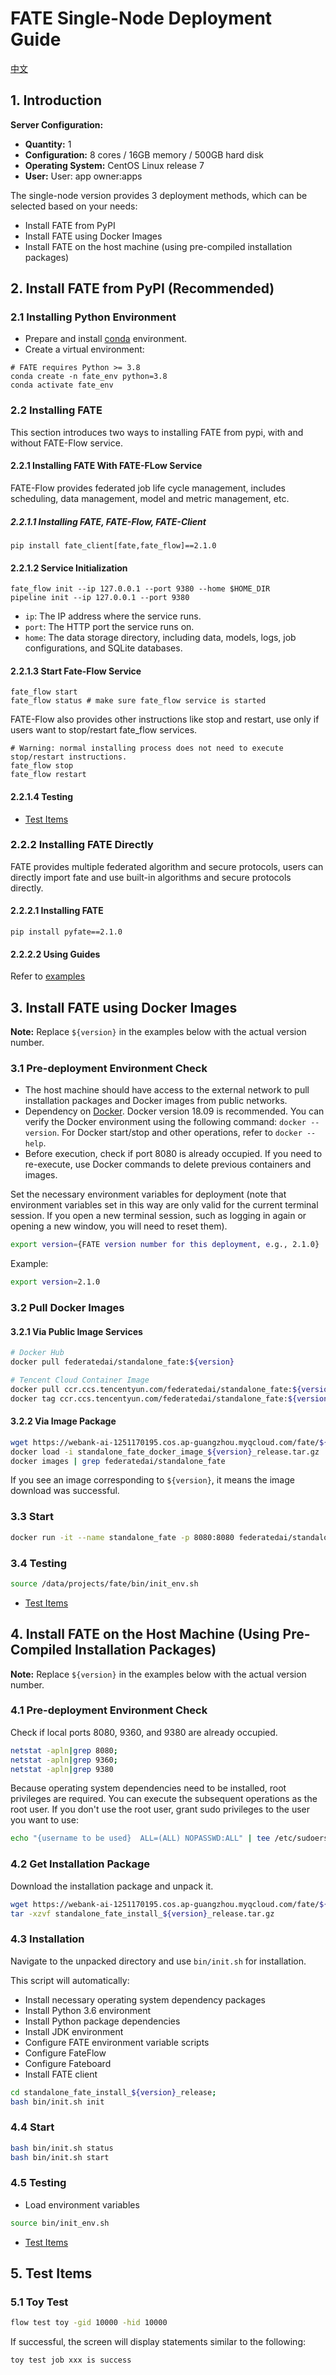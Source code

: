 # FATE Single-Node Deployment Guide

[中文](./README.zh.md)

## 1. Introduction

**Server Configuration:**

- **Quantity:** 1
- **Configuration:** 8 cores / 16GB memory / 500GB hard disk
- **Operating System:** CentOS Linux release 7
- **User:** User: app owner:apps

The single-node version provides 3 deployment methods, which can be selected based on your needs:

- Install FATE from PyPI
- Install FATE using Docker Images
- Install FATE on the host machine (using pre-compiled installation packages)

## 2. Install FATE from PyPI (Recommended)

### 2.1 Installing Python Environment
- Prepare and install [conda](https://docs.conda.io/projects/miniconda/en/latest/) environment.
- Create a virtual environment:
```shell
# FATE requires Python >= 3.8
conda create -n fate_env python=3.8
conda activate fate_env
```

### 2.2 Installing FATE
This section introduces two ways to installing FATE from pypi, with and without FATE-Flow service.

#### 2.2.1 Installing FATE With FATE-FLow Service
FATE-Flow provides federated job life cycle management, includes scheduling, data management, model and metric management, etc.

##### 2.2.1.1 Installing FATE, FATE-Flow, FATE-Client
```shell
pip install fate_client[fate,fate_flow]==2.1.0
```
#### 2.2.1.2 Service Initialization
```shell
fate_flow init --ip 127.0.0.1 --port 9380 --home $HOME_DIR
pipeline init --ip 127.0.0.1 --port 9380
```
- `ip`: The IP address where the service runs.
- `port`: The HTTP port the service runs on.
- `home`: The data storage directory, including data, models, logs, job configurations, and SQLite databases.

#### 2.2.1.3 Start Fate-Flow Service

```shell
fate_flow start
fate_flow status # make sure fate_flow service is started
```

FATE-Flow also provides other instructions like stop and restart, use only if users want to stop/restart fate_flow services.
```shell
# Warning: normal installing process does not need to execute stop/restart instructions.
fate_flow stop
fate_flow restart
```

#### 2.2.1.4 Testing

- [Test Items](#5-Test-Items)

### 2.2.2 Installing FATE Directly
FATE provides multiple federated algorithm and secure protocols, 
users can directly import fate and use built-in algorithms and secure protocols directly.

#### 2.2.2.1 Installing FATE
```shell
pip install pyfate==2.1.0
```
#### 2.2.2.2 Using Guides
Refer to [examples](../../doc/2.0/fate/ml)


## 3. Install FATE using Docker Images

**Note:** Replace `${version}` in the examples below with the actual version number.

### 3.1 Pre-deployment Environment Check

- The host machine should have access to the external network to pull installation packages and Docker images from public networks.
- Dependency on [Docker](https://download.docker.com/linux/). Docker version 18.09 is recommended. You can verify the Docker environment using the following command: `docker --version`. For Docker start/stop and other operations, refer to `docker --help`.
- Before execution, check if port 8080 is already occupied. If you need to re-execute, use Docker commands to delete previous containers and images.

Set the necessary environment variables for deployment (note that environment variables set in this way are only valid for the current terminal session. If you open a new terminal session, such as logging in again or opening a new window, you will need to reset them).

```bash
export version={FATE version number for this deployment, e.g., 2.1.0}
```

Example:

```bash
export version=2.1.0
```

### 3.2 Pull Docker Images

#### 3.2.1 Via Public Image Services

```bash
# Docker Hub
docker pull federatedai/standalone_fate:${version}

# Tencent Cloud Container Image
docker pull ccr.ccs.tencentyun.com/federatedai/standalone_fate:${version}
docker tag ccr.ccs.tencentyun.com/federatedai/standalone_fate:${version} federatedai/standalone_fate:${version}
```

#### 3.2.2 Via Image Package

```bash
wget https://webank-ai-1251170195.cos.ap-guangzhou.myqcloud.com/fate/${version}/release/standalone_fate_docker_image_${version}_release.tar.gz
docker load -i standalone_fate_docker_image_${version}_release.tar.gz
docker images | grep federatedai/standalone_fate
```

If you see an image corresponding to `${version}`, it means the image download was successful.

### 3.3 Start

```bash
docker run -it --name standalone_fate -p 8080:8080 federatedai/standalone_fate:${version}
```

### 3.4 Testing

```bash
source /data/projects/fate/bin/init_env.sh
```

- [Test Items](#5-Test-Items)

## 4. Install FATE on the Host Machine (Using Pre-Compiled Installation Packages)

**Note:** Replace `${version}` in the examples below with the actual version number.

### 4.1 Pre-deployment Environment Check

Check if local ports 8080, 9360, and 9380 are already occupied.

```bash
netstat -apln|grep 8080;
netstat -apln|grep 9360;
netstat -apln|grep 9380
```

Because operating system dependencies need to be installed, root privileges are required. You can execute the subsequent operations as the root user. If you don't use the root user, grant sudo privileges to the user you want to use:

```bash
echo "{username to be used}  ALL=(ALL) NOPASSWD:ALL" | tee /etc/sudoers.d/{username to be used}
```

### 4.2 Get Installation Package

Download the installation package and unpack it.

```bash
wget https://webank-ai-1251170195.cos.ap-guangzhou.myqcloud.com/fate/${version}/release/standalone_fate_install_${version}_release.tar.gz;
tar -xzvf standalone_fate_install_${version}_release.tar.gz
```

### 4.3 Installation

Navigate to the unpacked directory and use `bin/init.sh` for installation.

This script will automatically:

- Install necessary operating system dependency packages
- Install Python 3.6 environment
- Install Python package dependencies
- Install JDK environment
- Configure FATE environment variable scripts
- Configure FateFlow
- Configure Fateboard
- Install FATE client

```bash
cd standalone_fate_install_${version}_release;
bash bin/init.sh init
```

### 4.4 Start

```bash
bash bin/init.sh status
bash bin/init.sh start
```

### 4.5 Testing

- Load environment variables

```bash
source bin/init_env.sh
```

- [Test Items](#4-Test-Items)

## 5. Test Items

### 5.1 Toy Test

```bash
flow test toy -gid 10000 -hid 10000
```

If successful, the screen will display statements similar to the following:

```bash
toy test job xxx is success
```
